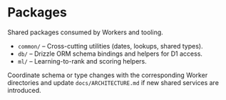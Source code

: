 # Packages

Shared packages consumed by Workers and tooling.

- `common/` – Cross-cutting utilities (dates, lookups, shared types).
- `db/` – Drizzle ORM schema bindings and helpers for D1 access.
- `ml/` – Learning-to-rank and scoring helpers.

Coordinate schema or type changes with the corresponding Worker directories and update `docs/ARCHITECTURE.md` if new shared services are introduced.
